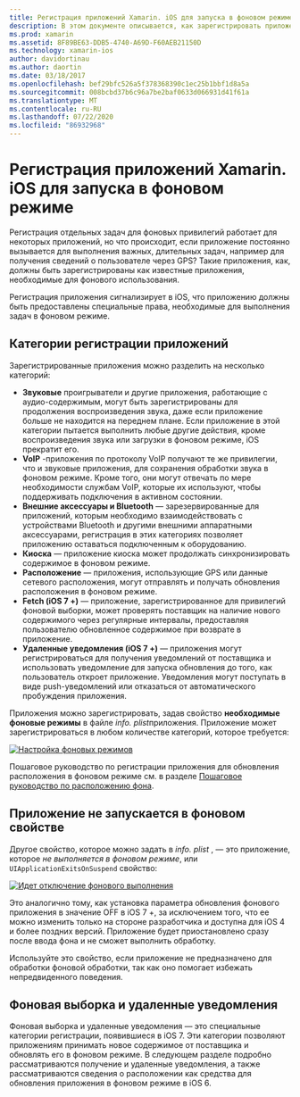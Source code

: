 ```yaml
---
title: Регистрация приложений Xamarin. iOS для запуска в фоновом режиме
description: В этом документе описывается, как зарегистрировать приложение Xamarin. iOS для запуска в фоновом режиме. Здесь обсуждаются звуковые приложения, приложения VoIP, внешние аксессуары и Bluetooth, а также многое другое.
ms.prod: xamarin
ms.assetid: 8F89BE63-DDB5-4740-A69D-F60AEB21150D
ms.technology: xamarin-ios
author: davidortinau
ms.author: daortin
ms.date: 03/18/2017
ms.openlocfilehash: bef29bfc526a5f378368390c1ec25b1bbf1d8a5a
ms.sourcegitcommit: 008bcbd37b6c96a7be2baf0633d066931d41f61a
ms.translationtype: MT
ms.contentlocale: ru-RU
ms.lasthandoff: 07/22/2020
ms.locfileid: "86932968"
---
```

# <a name="registering-xamarinios-apps-to-run-in-the-background"></a>Регистрация приложений Xamarin. iOS для запуска в фоновом режиме

Регистрация отдельных задач для фоновых привилегий работает для некоторых приложений, но что происходит, если приложение постоянно вызывается для выполнения важных, длительных задач, например для получения сведений о пользователе через GPS? Такие приложения, как, должны быть зарегистрированы как известные приложения, необходимые для фонового использования.

Регистрация приложения сигнализирует в iOS, что приложению должны быть предоставлены специальные права, необходимые для выполнения задач в фоновом режиме.

## <a name="application-registration-categories"></a>Категории регистрации приложений

Зарегистрированные приложения можно разделить на несколько категорий:

- **Звуковые** проигрыватели и другие приложения, работающие с аудио-содержимым, могут быть зарегистрированы для продолжения воспроизведения звука, даже если приложение больше не находится на переднем плане. Если приложение в этой категории пытается выполнить любые другие действия, кроме воспроизведения звука или загрузки в фоновом режиме, iOS прекратит его.
- **VoIP** -приложения по протоколу VoIP получают те же привилегии, что и звуковые приложения, для сохранения обработки звука в фоновом режиме. Кроме того, они могут отвечать по мере необходимости службам VoIP, которые их используют, чтобы поддерживать подключения в активном состоянии.
- **Внешние аксессуары и Bluetooth** — зарезервированные для приложений, которым необходимо взаимодействовать с устройствами Bluetooth и другими внешними аппаратными аксессуарами, регистрация в этих категориях позволяет приложению оставаться подключенным к оборудованию.
- **Киоска** — приложение киоска может продолжать синхронизировать содержимое в фоновом режиме.
- **Расположение** — приложения, использующие GPS или данные сетевого расположения, могут отправлять и получать обновления расположения в фоновом режиме.
- **Fetch (iOS 7 +)** — приложение, зарегистрированное для привилегий фоновой выборки, может проверять поставщик на наличие нового содержимого через регулярные интервалы, предоставляя пользователю обновленное содержимое при возврате в приложение.
- **Удаленные уведомления (iOS 7 +)** — приложения могут регистрироваться для получения уведомлений от поставщика и использовать уведомление для запуска обновления до того, как пользователь откроет приложение. Уведомления могут поступать в виде push-уведомлений или отказаться от автоматического пробуждения приложения.

Приложения можно зарегистрировать, задав свойство **необходимые фоновые режимы** в файле *info. plist*приложения. Приложение может зарегистрироваться в любом количестве категорий, которое требуется:

 [![Настройка фоновых режимов](registering-applications-to-run-in-background-images/bgmodes.png)](registering-applications-to-run-in-background-images/bgmodes.png#lightbox)

Пошаговое руководство по регистрации приложения для обновления расположения в фоновом режиме см. в разделе [Пошаговое руководство по расположению фона](~/ios/app-fundamentals/backgrounding/ios-backgrounding-walkthroughs/location-walkthrough.md).

## <a name="application-does-not-run-in-background-property"></a>Приложение не запускается в фоновом свойстве

Другое свойство, которое можно задать в *info. plist* , — это приложение, которое *не выполняется в фоновом режиме*, или `UIApplicationExitsOnSuspend` свойство:

 [![Идет отключение фонового выполнения](registering-applications-to-run-in-background-images/plist.png)](registering-applications-to-run-in-background-images/plist.png#lightbox)

Это аналогично тому, как установка параметра обновления фонового приложения в значение OFF в iOS 7 +, за исключением того, что ее можно изменить только на стороне разработчика и доступна для iOS 4 и более поздних версий. Приложение будет приостановлено сразу после ввода фона и не сможет выполнить обработку.

Используйте это свойство, если приложение не предназначено для обработки фоновой обработки, так как оно помогает избежать непредвиденного поведения.

## <a name="background-fetch-and-remote-notifications"></a>Фоновая выборка и удаленные уведомления

Фоновая выборка и удаленные уведомления — это специальные категории регистрации, появившиеся в iOS 7. Эти категории позволяют приложениям принимать новое содержимое от поставщика и обновлять его в фоновом режиме. В следующем разделе подробно рассматриваются получение и удаленные уведомления, а также рассматриваются сведения о расположении как средства для обновления приложения в фоновом режиме в iOS 6.
